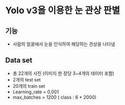 # Yolo v3을 이용한 눈 관상 판별


## 기능  
- 사람의 얼굴에서 눈을 인식하여 해당하는 관상을 나타냄

## Data set
- 총 22개의 사진 (이미지 한 장당 3~4개의 데이터 포함)
- 2개의 test set
- 20개의 train set
- Learning_rate = 0,001
- max_batches = 1200 ( class : 6 * 2000)
